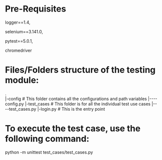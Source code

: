 # Pre-Requisites

logger==1.4, 

selenium==3.141.0, 

pytest==5.0.1, 

chromedriver

# Files/Folders structure of the testing module:

.\
  |-config             # This folder contains all the configurations and path variables
  |----config.py
  |-test_cases     #  This folder is for all the individual test use cases 
  |----test_cases.py
  |-login.py         # This is the entry point
 
 
# To execute the test case, use the following command:  
python -m unittest test_cases/test_cases.py 

